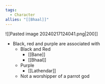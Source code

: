 ```yaml
---
tags:
  - Character
allies: "[[Bhaal]]"
---
```

![[Pasted image 20240217124041.png|200]]

- Black, red and purple are associated with
	- Black and Red
		- [[Bane]]
		- [[Bhaal]]
	- Purple
		- [[Lathendar]]
	- Not a worshipper of a parrot god